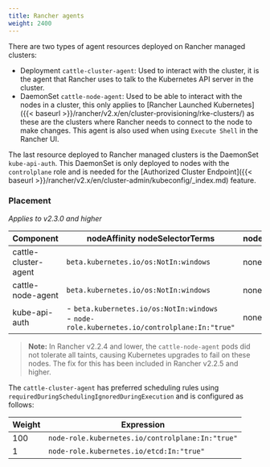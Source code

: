 ```yaml
---
title: Rancher agents
weight: 2400
---
```


There are two types of agent resources deployed on Rancher managed clusters:

- Deployment `cattle-cluster-agent`: Used to interact with the cluster, it is the agent that Rancher uses to talk to the Kubernetes API server in the cluster.
- DaemonSet `cattle-node-agent`: Used to be able to interact with the nodes in a cluster, this only applies to [Rancher Launched Kubernetes]({{< baseurl >}}/rancher/v2.x/en/cluster-provisioning/rke-clusters/) as these are the clusters where Rancher needs to connect to the node to make changes. This agent is also used when using `Execute Shell` in the Rancher UI.

The last resource deployed to Rancher managed clusters is the DaemonSet `kube-api-auth`. This DaemonSet is only deployed to nodes with the `controlplane` role and is needed for the [Authorized Cluster Endpoint]({{< baseurl >}}/rancher/v2.x/en/cluster-admin/kubeconfig/_index.md) feature.

### Placement

_Applies to v2.3.0 and higher_

| Component            | nodeAffinity nodeSelectorTerms             | nodeSelector | Tolerations                                                                    |
| -------------------- | ------------------------------------------ | ------------ | ------------------------------------------------------------------------------ |
| cattle-cluster-agent | `beta.kubernetes.io/os:NotIn:windows`      | none         | `operator:Exists`                                                              |
| cattle-node-agent    | `beta.kubernetes.io/os:NotIn:windows`      | none         | `operator:Exists`                                                              |
| kube-api-auth        | - `beta.kubernetes.io/os:NotIn:windows`<br/>- `node-role.kubernetes.io/controlplane:In:"true"` | none         | `operator:Exists`          |

> **Note:** In Rancher v2.2.4 and lower, the `cattle-node-agent` pods did not tolerate all taints, causing Kubernetes upgrades to fail on these nodes. The fix for this has been included in Rancher v2.2.5 and higher.

The `cattle-cluster-agent` has preferred scheduling rules using `requiredDuringSchedulingIgnoredDuringExecution` and is configured as follows:

| Weight | Expression                                       |
| ------ | ------------------------------------------------ |
| 100    | `node-role.kubernetes.io/controlplane:In:"true"` |
| 1      | `node-role.kubernetes.io/etcd:In:"true"`         |

